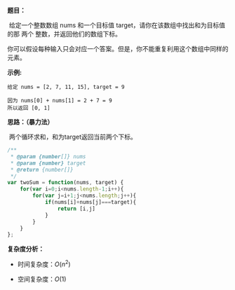 **题目：**

​		给定一个整数数组 nums 和一个目标值 target，请你在该数组中找出和为目标值的那 两个 整数，并返回他们的数组下标。

你可以假设每种输入只会对应一个答案。但是，你不能重复利用这个数组中同样的元素。

**示例:**

```
给定 nums = [2, 7, 11, 15], target = 9

因为 nums[0] + nums[1] = 2 + 7 = 9
所以返回 [0, 1]
```



**思路：（暴力法）**

​		两个循环求和，和为target返回当前两个下标。

```javascript
/**
 * @param {number[]} nums
 * @param {number} target
 * @return {number[]}
 */
var twoSum = function(nums, target) {
    for(var i=0;i<nums.length-1;i++){
        for(var j=i+1;j<nums.length;j++){
            if(nums[i]+nums[j]===target){
                return [i,j]
            }
        }
    }
};
```

**复杂度分析：**

- 时间复杂度：$O(n^2)$

- 空间复杂度：$O(1)$
